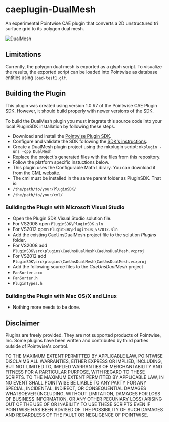# caeplugin-DualMesh
An experimental Pointwise CAE plugin that converts a 2D unstructured tri 
surface grid to its polygon dual mesh.

![DualMesh][Logo]


## Limitations
Currently, the polygon dual mesh is exported as a glyph script. To visualize 
the results, the exported script can be loaded into Pointwise as database 
entities using `load-test1.glf`.


## Building the Plugin

This plugin was created using version 1.0 R7 of the Pointwise CAE Plugin SDK.
However, it should build properly with newer versions of the SDK.

To build the DualMesh plugin you must integrate this source code into your local PluginSDK 
installation by following these steps.

* Download and install the [Pointwise Plugin SDK][SDKdownload].
* Configure and validate the SDK following the [SDK's instructions][SDKdocs].
* Create a DualMesh plugin project using the mkplugin script: `mkplugin -uns -cpp DualMesh`
* Replace the project's generated files with the files from this repository.
* Follow the platform specific instuctions below.
* This plugin uses the Configurable Math Library. You can download it from the [CML website][CMLwebsite].
 * The cml must be installed in the same parent folder as PluginSDK. That is:
  * `/the/path/to/your/PluginSDK/`
  * `/the/path/to/your/cml/`

### Building the Plugin with Microsoft Visual Studio

* Open the Plugin SDK Visual Studio solution file.
 * For VS2008 open `PluginSDK\PluginSDK.sln`
 * For VS2012 open `PluginSDK\PluginSDK_vs2012.sln`
* Add the existing CaeUnsDualMesh project file to the solution *Plugins* folder.
 * For VS2008 add `PluginSDK\src\plugins\CaeUnsDualMesh\CaeUnsDualMesh.vcproj`
 * For VS2012 add `PluginSDK\src\plugins\CaeUnsDualMesh\CaeUnsDualMesh.vcxproj`
* Add the following source files to the *CaeUnsDualMesh* project
 * `FanSorter.cxx`
 * `FanSorter.h`
 * `PluginTypes.h`

### Building the Plugin with Mac OS/X and Linux

* Nothing more needs to be done.


## Disclaimer
Plugins are freely provided. They are not supported products of
Pointwise, Inc. Some plugins have been written and contributed by third
parties outside of Pointwise's control.

TO THE MAXIMUM EXTENT PERMITTED BY APPLICABLE LAW, POINTWISE DISCLAIMS
ALL WARRANTIES, EITHER EXPRESS OR IMPLIED, INCLUDING, BUT NOT LIMITED
TO, IMPLIED WARRANTIES OF MERCHANTABILITY AND FITNESS FOR A PARTICULAR
PURPOSE, WITH REGARD TO THESE SCRIPTS. TO THE MAXIMUM EXTENT PERMITTED
BY APPLICABLE LAW, IN NO EVENT SHALL POINTWISE BE LIABLE TO ANY PARTY
FOR ANY SPECIAL, INCIDENTAL, INDIRECT, OR CONSEQUENTIAL DAMAGES
WHATSOEVER (INCLUDING, WITHOUT LIMITATION, DAMAGES FOR LOSS OF BUSINESS
INFORMATION, OR ANY OTHER PECUNIARY LOSS) ARISING OUT OF THE USE OF OR
INABILITY TO USE THESE SCRIPTS EVEN IF POINTWISE HAS BEEN ADVISED OF THE
POSSIBILITY OF SUCH DAMAGES AND REGARDLESS OF THE FAULT OR NEGLIGENCE OF
POINTWISE.

[Logo]: https://raw.github.com/dbgarlisch/CaeUnsDualMesh/master/logo_dualmesh.png  "DualMesh Logo"
[SDKdocs]: http://www.pointwise.com/plugins
[SDKdownload]: http://www.pointwise.com/plugins/#sdk_downloads
[CMLwebsite]: http://cmldev.net/
